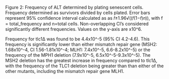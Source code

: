 Figure 2: Frequency of ALT determined by plating senescent cells. Frequency determined as survivors divided by cells plated. Error bars represent 95% confidence interval calculated as as 𝑓±1.96√((𝑓(1−𝑓)𝑛)), with f = total_frequency and n=total cells. Non-overlapping CI’s considered significantly different frequencies. Values on the y-axis are x10^6.

Frequency for tlc1Δ was found to be 4.4x10^-5 (95% CI 4.2-4.6). This frequency is significantly lower than either mismatch repair gene (MSH2: 1.68x10^-4, CI 1.56-1.81x10^-4; MLH1: 7.4x10^-5, 6.6-8.2x10^-5) or the frequency of the MPH1 deletion (7.9x10^-5, 6.5x10^-5-9.3x10^-5). The MSH2 deletion has the greatest increase in frequency compared to tlc1Δ, with the frequency of the TLC1 deletion being greater than than either of the other mutants, including the mismatch repair gene MLH1. 
